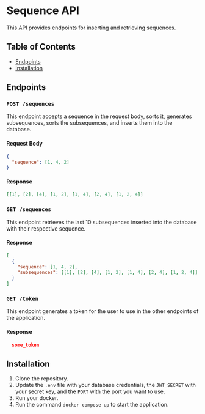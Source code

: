 # Sequence API

This API provides endpoints for inserting and retrieving sequences.

## Table of Contents

- [Endpoints](#endpoints)
- [Installation](#installation)

## Endpoints

### `POST /sequences`

This endpoint accepts a sequence in the request body, sorts it, generates subsequences, sorts the subsequences, and inserts them into the database.

#### Request Body

```json
{
  "sequence": [1, 4, 2]
}
```

#### Response

```json
[[1], [2], [4], [1, 2], [1, 4], [2, 4], [1, 2, 4]]
```

### `GET /sequences`

This endpoint retrieves the last 10 subsequences inserted into the database with their respective sequence.

#### Response

```json
[
  {
    "sequence": [1, 4, 2],
    "subsequences": [[1], [2], [4], [1, 2], [1, 4], [2, 4], [1, 2, 4]]
  }
]
```

### `GET /token`

This endpoint generates a token for the user to use in the other endpoints of the application.

#### Response

```json
  some_token
```

## Installation

1. Clone the repository.
2. Update the `.env` file with your database credentials, the `JWT_SECRET` with your secret key, and the `PORT` with the port you want to use.
3. Run your docker.
4. Run the command `docker compose up` to start the application.
